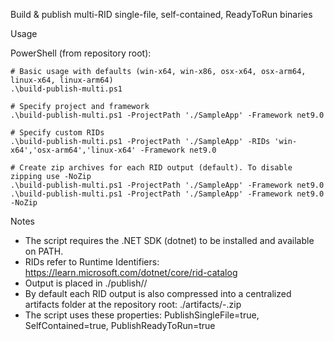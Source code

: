 Build & publish multi-RID single-file, self-contained, ReadyToRun binaries

Usage

PowerShell (from repository root):

    # Basic usage with defaults (win-x64, win-x86, osx-x64, osx-arm64, linux-x64, linux-arm64)
    .\build-publish-multi.ps1

    # Specify project and framework
    .\build-publish-multi.ps1 -ProjectPath './SampleApp' -Framework net9.0

    # Specify custom RIDs
    .\build-publish-multi.ps1 -ProjectPath './SampleApp' -RIDs 'win-x64','osx-arm64','linux-x64' -Framework net9.0

    # Create zip archives for each RID output (default). To disable zipping use -NoZip
    .\build-publish-multi.ps1 -ProjectPath './SampleApp' -Framework net9.0
    .\build-publish-multi.ps1 -ProjectPath './SampleApp' -Framework net9.0 -NoZip

Notes

- The script requires the .NET SDK (dotnet) to be installed and available on PATH.
- RIDs refer to Runtime Identifiers: https://learn.microsoft.com/dotnet/core/rid-catalog
- Output is placed in ./publish/<rid>/<Configuration>
- By default each RID output is also compressed into a centralized artifacts folder at the repository root: ./artifacts/<ProjectName>-<rid>.zip
- The script uses these properties: PublishSingleFile=true, SelfContained=true, PublishReadyToRun=true
